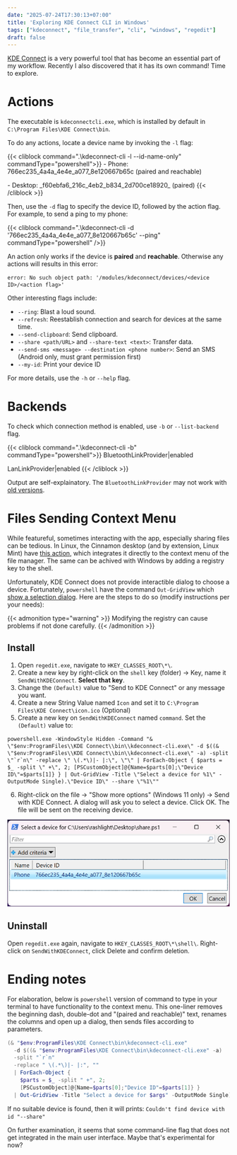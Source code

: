 ```yaml
---
date: "2025-07-24T17:30:13+07:00"
title: 'Exploring KDE Connect CLI in Windows'
tags: ["kdeconnect", "file_transfer", "cli", "windows", "regedit"]
draft: false
---
```


[KDE Connect](https://kdeconnect.kde.org/) is a very powerful tool that has become an essential part of my workflow. Recently I also discovered that it has its own command! Time to explore.


# Actions

The executable is `kdeconnectcli.exe`, which is installed by default in `C:\Program Files\KDE Connect\bin`.

To do any actions, locate a device name by invoking the `-l` flag:

{{< cliblock command=".\kdeconnect-cli -l --id-name-only" commandType="powershell">}}
\- Phone: 766ec235\_4a4a\_4e4e\_a077\_8e120667b65c (paired and reachable)

\- Desktop: \_f60ebfa6\_216c\_4eb2\_b834\_2d700ce18920\_ (paired)
{{< /cliblock >}}

Then, use the `-d` flag to specify the device ID, followed by the action flag. For example, to send a ping to my phone:

{{< cliblock command=".\kdeconnect-cli -d '766ec235_4a4a_4e4e_a077_8e120667b65c' --ping"  commandType="powershell" />}}

An action only works if the device is **paired** and **reachable**. Otherwise any actions will results in this error:

```
error: No such object path: '/modules/kdeconnect/devices/<device ID>/<action flag>'
```

Other interesting flags include:

 - `--ring`: Blast a loud sound.
 - `--refresh`: Reestablish connection and search for devices at the same time.
 - `--send-clipboard`: Send clipboard.
 - `--share <path/URL>` and `--share-text <text>`: Transfer data.
 - `--send-sms <message> --destination <phone number>`: Send an SMS (Android only, must grant permission first)
 - `--my-id`: Print your device ID

For more details, use the `-h` or `--help` flag. 

# Backends

To check which connection method is enabled, use `-b` or `--list-backend` flag.

{{< cliblock command=".\kdeconnect-cli -b" commandType="powershell">}}
BluetoothLinkProvider|enabled

LanLinkProvider|enabled
{{< /cliblock >}}

Output are self-explainatory. The `BluetoothLinkProvider` may not work with [old versions](https://github.com/KDE/kdeconnect-kde/commits/master/core/backends/bluetooth).

# Files Sending Context Menu

While featureful, sometimes interacting with the app, especially sharing files can be tedious. In Linux, the Cinnamon desktop (and by extension, Linux Mint) have [this action](https://cinnamon-spices.linuxmint.com/actions/view/5), which integrates it directly to the context menu of the file manager. The same can be achived with Windows by adding a registry key to the shell.

Unfortunately, KDE Connect does not provide interactible dialog to choose a device. Fortunately, `powershell` have the command `Out-GridView` which [show a selection dialog](https://learn.microsoft.com/en-us/powershell/module/microsoft.powershell.utility/out-gridview?view=powershell-7.5). Here are the steps to do so (modify instructions per your needs):

{{< admonition type="warning" >}}
Modifying the registry can cause problems if not done carefully.
{{< /admonition >}}

## Install

1. Open `regedit.exe`, navigate to `HKEY_CLASSES_ROOT\*\`. 
2. Create a new key by right-click on the `shell` key (folder) -> Key, name it `SendWithKDEConnect`. **Select that key**.
3. Change the `(Default)` value to "Send to KDE Connect" or any message you want.
4. Create a new String Value named `Icon` and set it to `C:\Program Files\KDE Connect\icon.ico` (Optional)
5. Create a new key on `SendWithKDEConnect` named `command`. Set the `(Default)` value to:

```plaintext
powershell.exe -WindowStyle Hidden -Command "& \"$env:ProgramFiles\\KDE Connect\\bin\\kdeconnect-cli.exe\" -d $((& \"$env:ProgramFiles\\KDE Connect\\bin\\kdeconnect-cli.exe\" -a) -split \"`r`n\" -replace \" \(.*\)|- |:\", \"\" | ForEach-Object { $parts = $_ -split \" +\", 2; [PSCustomObject]@{Name=$parts[0];\"Device ID\"=$parts[1]} } | Out-GridView -Title \"Select a device for %1\" -OutputMode Single).\"Device ID\" --share \"%1\""
```

6. Right-click on the file -> "Show more options" (Windows 11 only) -> Send with KDE Connect. A dialog will ask you to select a device. Click OK. The file will be sent on the receiving device.

![Select a device for file picture](send-dialog.png)

## Uninstall

Open `regedit.exe` again, navigate to `HKEY_CLASSES_ROOT\*\shell\`. Right-click on `SendWithKDEConnect`, click Delete and confirm deletion.

# Ending notes

For elaboration, below is `powershell` version of command to type in your terminal to have functionality to the context menu. This one-liner removes the beginning dash, double-dot and "(paired and reachable)" text, renames the columns and open up a dialog, then sends files according to parameters.

```powershell
(& "$env:ProgramFiles\KDE Connect\bin\kdeconnect-cli.exe" 
  -d $((& "$env:ProgramFiles\KDE Connect\bin\kdeconnect-cli.exe" -a) 
  -split "`r`n" 
  -replace " \(.*\)|- |:", "" 
  | ForEach-Object { 
    $parts = $_ -split " +", 2; 
    [PSCustomObject]@{Name=$parts[0];"Device ID"=$parts[1]} } 
  | Out-GridView -Title "Select a device for $args" -OutputMode Single)."Device ID" --share $args)
```
If no suitable device is found, then it will prints: `Couldn't find device with id "--share"`

On further examination, it seems that some command-line flag that does not get integrated in the main user interface. Maybe that's experimental for now?